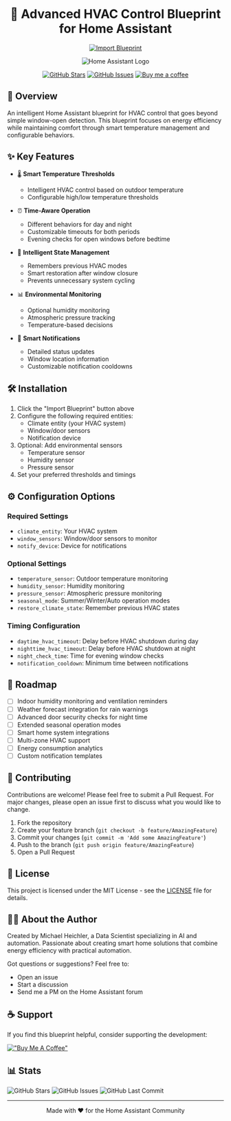 <div align="center">

# 🏰 Advanced HVAC Control Blueprint for Home Assistant

[![Import Blueprint](https://my.home-assistant.io/badges/blueprint_import.svg)](https://my.home-assistant.io/redirect/blueprint_import/?blueprint_url=https://raw.githubusercontent.com/michaelheichler/hass-blueprint-thermostat/refs/heads/main/hass-blueprint-thermostat.yaml)

![Home Assistant Logo](https://www.home-assistant.io/images/blog/2023-09-ha10/home-assistant-logo-new.png)

[![GitHub Stars](https://img.shields.io/github/stars/michaelheichler/hass-blueprint-thermostat?style=for-the-badge&logo=github)](https://github.com/michaelheichler/hass-blueprint-thermostat/stargazers)
[![GitHub Issues](https://img.shields.io/github/issues/michaelheichler/hass-blueprint-thermostat?style=for-the-badge&logo=github)](https://github.com/michaelheichler/hass-blueprint-thermostat/issues)
[![Buy me a coffee](https://img.shields.io/badge/PayPal-Buy%20me%20a%20coffee-blue?style=for-the-badge&logo=paypal)](https://paypal.me/MHeichler)

</div>

## 🎯 Overview

An intelligent Home Assistant blueprint for HVAC control that goes beyond simple window-open detection. This blueprint focuses on energy efficiency while maintaining comfort through smart temperature management and configurable behaviors.

## ✨ Key Features

- 🌡️ **Smart Temperature Thresholds**
  - Intelligent HVAC control based on outdoor temperature
  - Configurable high/low temperature thresholds

- ⏰ **Time-Aware Operation**
  - Different behaviors for day and night
  - Customizable timeouts for both periods
  - Evening checks for open windows before bedtime

- 🔄 **Intelligent State Management**
  - Remembers previous HVAC modes
  - Smart restoration after window closure
  - Prevents unnecessary system cycling

- 📊 **Environmental Monitoring**
  - Optional humidity monitoring
  - Atmospheric pressure tracking
  - Temperature-based decisions

- 📱 **Smart Notifications**
  - Detailed status updates
  - Window location information
  - Customizable notification cooldowns

## 🛠️ Installation

1. Click the "Import Blueprint" button above
2. Configure the following required entities:
   - Climate entity (your HVAC system)
   - Window/door sensors
   - Notification device
3. Optional: Add environmental sensors
   - Temperature sensor
   - Humidity sensor
   - Pressure sensor
4. Set your preferred thresholds and timings

## ⚙️ Configuration Options

### Required Settings
- `climate_entity`: Your HVAC system
- `window_sensors`: Window/door sensors to monitor
- `notify_device`: Device for notifications

### Optional Settings
- `temperature_sensor`: Outdoor temperature monitoring
- `humidity_sensor`: Humidity monitoring
- `pressure_sensor`: Atmospheric pressure monitoring
- `seasonal_mode`: Summer/Winter/Auto operation modes
- `restore_climate_state`: Remember previous HVAC states

### Timing Configuration
- `daytime_hvac_timeout`: Delay before HVAC shutdown during day
- `nighttime_hvac_timeout`: Delay before HVAC shutdown at night
- `night_check_time`: Time for evening window checks
- `notification_cooldown`: Minimum time between notifications

## 🔮 Roadmap

- [ ] Indoor humidity monitoring and ventilation reminders
- [ ] Weather forecast integration for rain warnings
- [ ] Advanced door security checks for night time
- [ ] Extended seasonal operation modes
- [ ] Smart home system integrations
- [ ] Multi-zone HVAC support
- [ ] Energy consumption analytics
- [ ] Custom notification templates

## 🤝 Contributing

Contributions are welcome! Please feel free to submit a Pull Request. For major changes, please open an issue first to discuss what you would like to change.

1. Fork the repository
2. Create your feature branch (`git checkout -b feature/AmazingFeature`)
3. Commit your changes (`git commit -m 'Add some AmazingFeature'`)
4. Push to the branch (`git push origin feature/AmazingFeature`)
5. Open a Pull Request

## 📝 License

This project is licensed under the MIT License - see the [LICENSE](LICENSE) file for details.

## 👨‍💻 About the Author

Created by Michael Heichler, a Data Scientist specializing in AI and automation. Passionate about creating smart home solutions that combine energy efficiency with practical automation.

Got questions or suggestions? Feel free to:
- Open an issue
- Start a discussion
- Send me a PM on the Home Assistant forum

## ☕ Support

If you find this blueprint helpful, consider supporting the development:

[!["Buy Me A Coffee"](https://img.shields.io/badge/PayPal-Buy%20me%20a%20coffee-blue?style=for-the-badge&logo=paypal)](https://paypal.me/MHeichler)

## 📊 Stats

![GitHub Stars](https://img.shields.io/github/stars/michaelheichler/hass-blueprint-thermostat?style=for-the-badge&logo=github)
![GitHub Issues](https://img.shields.io/github/issues/michaelheichler/hass-blueprint-thermostat?style=for-the-badge&logo=github)
![GitHub Last Commit](https://img.shields.io/github/last-commit/michaelheichler/hass-blueprint-thermostat?style=for-the-badge&logo=github)

---

<div align="center">
Made with ❤️ for the Home Assistant Community
</div>
